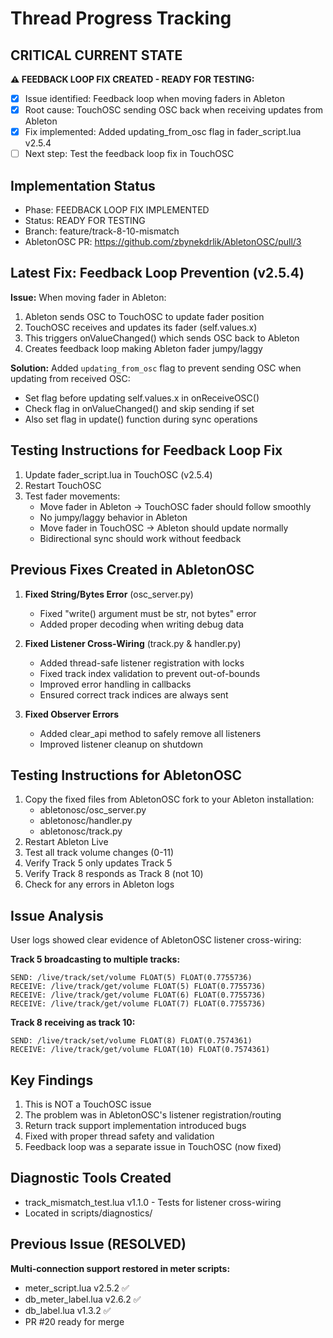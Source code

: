 # Thread Progress Tracking

## CRITICAL CURRENT STATE
**⚠️ FEEDBACK LOOP FIX CREATED - READY FOR TESTING:**
- [x] Issue identified: Feedback loop when moving faders in Ableton
- [x] Root cause: TouchOSC sending OSC back when receiving updates from Ableton
- [x] Fix implemented: Added updating_from_osc flag in fader_script.lua v2.5.4
- [ ] Next step: Test the feedback loop fix in TouchOSC

## Implementation Status
- Phase: FEEDBACK LOOP FIX IMPLEMENTED
- Status: READY FOR TESTING
- Branch: feature/track-8-10-mismatch
- AbletonOSC PR: https://github.com/zbynekdrlik/AbletonOSC/pull/3

## Latest Fix: Feedback Loop Prevention (v2.5.4)
**Issue:** When moving fader in Ableton:
1. Ableton sends OSC to TouchOSC to update fader position
2. TouchOSC receives and updates its fader (self.values.x)
3. This triggers onValueChanged() which sends OSC back to Ableton
4. Creates feedback loop making Ableton fader jumpy/laggy

**Solution:** Added `updating_from_osc` flag to prevent sending OSC when updating from received OSC:
- Set flag before updating self.values.x in onReceiveOSC()
- Check flag in onValueChanged() and skip sending if set
- Also set flag in update() function during sync operations

## Testing Instructions for Feedback Loop Fix
1. Update fader_script.lua in TouchOSC (v2.5.4)
2. Restart TouchOSC
3. Test fader movements:
   - Move fader in Ableton → TouchOSC fader should follow smoothly
   - No jumpy/laggy behavior in Ableton
   - Move fader in TouchOSC → Ableton should update normally
   - Bidirectional sync should work without feedback

## Previous Fixes Created in AbletonOSC
1. **Fixed String/Bytes Error** (osc_server.py)
   - Fixed "write() argument must be str, not bytes" error
   - Added proper decoding when writing debug data

2. **Fixed Listener Cross-Wiring** (track.py & handler.py)
   - Added thread-safe listener registration with locks
   - Fixed track index validation to prevent out-of-bounds
   - Improved error handling in callbacks  
   - Ensured correct track indices are always sent

3. **Fixed Observer Errors**
   - Added clear_api method to safely remove all listeners
   - Improved listener cleanup on shutdown

## Testing Instructions for AbletonOSC
1. Copy the fixed files from AbletonOSC fork to your Ableton installation:
   - abletonosc/osc_server.py
   - abletonosc/handler.py
   - abletonosc/track.py
2. Restart Ableton Live
3. Test all track volume changes (0-11)
4. Verify Track 5 only updates Track 5
5. Verify Track 8 responds as Track 8 (not 10)
6. Check for any errors in Ableton logs

## Issue Analysis
User logs showed clear evidence of AbletonOSC listener cross-wiring:

**Track 5 broadcasting to multiple tracks:**
```
SEND: /live/track/set/volume FLOAT(5) FLOAT(0.7755736)
RECEIVE: /live/track/get/volume FLOAT(5) FLOAT(0.7755736)
RECEIVE: /live/track/get/volume FLOAT(6) FLOAT(0.7755736)
RECEIVE: /live/track/get/volume FLOAT(7) FLOAT(0.7755736)
```

**Track 8 receiving as track 10:**
```
SEND: /live/track/set/volume FLOAT(8) FLOAT(0.7574361)
RECEIVE: /live/track/get/volume FLOAT(10) FLOAT(0.7574361)
```

## Key Findings
1. This is NOT a TouchOSC issue
2. The problem was in AbletonOSC's listener registration/routing
3. Return track support implementation introduced bugs
4. Fixed with proper thread safety and validation
5. Feedback loop was a separate issue in TouchOSC (now fixed)

## Diagnostic Tools Created
- track_mismatch_test.lua v1.1.0 - Tests for listener cross-wiring
- Located in scripts/diagnostics/

## Previous Issue (RESOLVED)
**Multi-connection support restored in meter scripts:**
- meter_script.lua v2.5.2 ✅
- db_meter_label.lua v2.6.2 ✅
- db_label.lua v1.3.2 ✅
- PR #20 ready for merge
